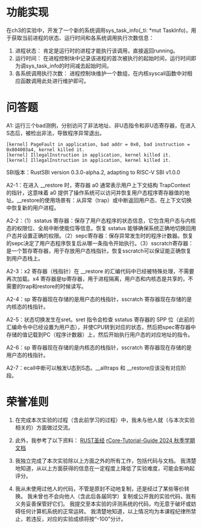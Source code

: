 # 功能实现

在ch3的实验中，开发了一个新的系统调用sys_task_info(_ti: *mut TaskInfo)，用于获取当前进程的状态、运行时间和各系统调用执行次数信息：
1. 进程状态：
肯定是运行时的进程才能执行该调用，直接返回running。
2. 运行时间：
在进程控制块中记录该进程的首次被执行的起始时间，运行时间即为调sys_task_info的时间减去起始时间。
3. 各系统调用执行次数：
进程控制块维护一个数组，在内核syscall函数中对相应函数调用此处进行维护即可。


# 问答题

A1: 运行三个bad测例，分别访问了非法地址、非U态指令和非U态寄存器，在进入S态后，被检出非法，导致程序异常退出。

```
[kernel] PageFault in application, bad addr = 0x0, bad instruction = 0x804003a4, kernel killed it.
[kernel] IllegalInstruction in application, kernel killed it.
[kernel] IllegalInstruction in application, kernel killed it.
```
SBI版本：RustSBI version 0.3.0-alpha.2, adapting to RISC-V SBI v1.0.0

A2-1：在进入 __restore 时，寄存器 a0 通常表示用户上下文结构 TrapContext 的指针，这意味着 a0 提供了操作系统可以访问并恢复用户态程序寄存器值的地址。__restore的使用场景有：从异常（trap）或中断返回用户态、在上下文切换中恢复新的用户进程。

A2-2：（1）sstatus 寄存器：保存了用户态程序的状态信息，它包含用户态与内核态的权限位、全局中断使能位等信息。恢复 sstatus 能够确保系统正确地切换回用户态并设置正确的权限。（2）sepc寄存器：保存异常发生时的程序计数器。恢复的sepc决定了用户态程序恢复后从哪一条指令开始执行。（3）sscratch寄存器：是一个暂存寄存器，用于存放用户态栈指针。恢复sscratch可以保证能正确恢复到用户态栈上。

A2-3：x2 寄存器（栈指针）在 __restore 的汇编代码中已经被特殊处理，不需要再次加载。x4 寄存器是tp寄存器，用于进程隔离，用户态和内核态是共享的，不需要的trap和restore的时候读写。

A2-4：sp 寄存器现在存储的是用户态的栈指针，sscratch 寄存器现在存储的是内核态的栈指针。

A2-5：状态切换发生在sret。sret 指令会检查 sstatus 寄存器的 SPP 位（此前的汇编命令中已经设置为用户态），并使CPU转到对应的状态，然后把spec寄存器中存储的值记载到PC（程序计数器）上，然后开始执行用户态的对应地址的指令。

A2-6：sp 寄存器现在存储的是内核态的栈指针，sscratch 寄存器现在存储的是用户态的栈指针。

A2-7：ecall中断可以触发U态到S态。__alltraps 和 __restore应该没有对应阶段。

# 荣誉准则

1. 在完成本次实验的过程（含此前学习的过程）中，我未与他人就（与本次实验相关的）方面做过交流。

2. 此外，我参考了以下资料：
[RUST圣经](https://course.rs/about-book.html) 
[rCore-Tutorial-Guide 2024 秋季学期文档](https://learningos.cn/rCore-Camp-Guide-2024A/) 

3. 我独立完成了本次实验除以上方面之外的所有工作，包括代码与文档。 我清楚地知道，从以上方面获得的信息在一定程度上降低了实验难度，可能会影响起评分。

4. 我从未使用过他人的代码，不管是原封不动地复制，还是经过了某些等价转换。 我未曾也不会向他人（含此后各届同学）复制或公开我的实验代码，我有义务妥善保管好它们。 我提交至本实验的评测系统的代码，均无意于破坏或妨碍任何计算机系统的正常运转。 我清楚地知道，以上情况均为本课程纪律所禁止，若违反，对应的实验成绩将按“-100”分计。
